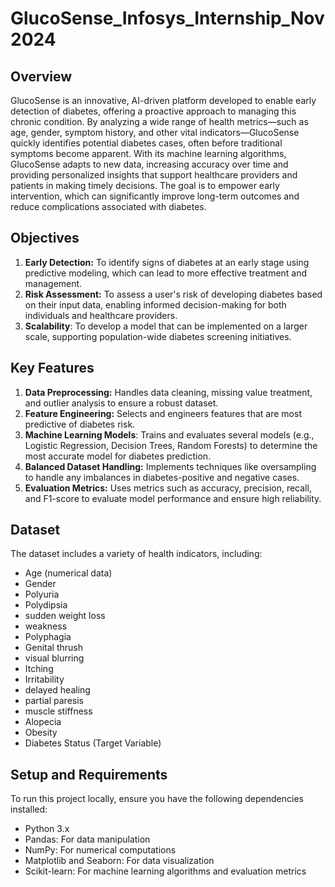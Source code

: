 # GlucoSense_Infosys_Internship_Nov2024

<h2>Overview</h2>

GlucoSense is an innovative, AI-driven platform developed to enable early detection of diabetes, offering a proactive approach to managing this chronic condition. By analyzing a wide range of health metrics—such as age, gender, symptom history, and other vital indicators—GlucoSense quickly identifies potential diabetes cases, often before traditional symptoms become apparent. With its machine learning algorithms, GlucoSense adapts to new data, increasing accuracy over time and providing personalized insights that support healthcare providers and patients in making timely decisions. The goal is to empower early intervention, which can significantly improve long-term outcomes and reduce complications associated with diabetes.

<h2> Objectives </h2>

1. **Early Detection:** To identify signs of diabetes at an early stage using predictive modeling, which can lead to more effective treatment and management.
2. **Risk Assessment:** To assess a user's risk of developing diabetes based on their input data, enabling informed decision-making for both individuals and healthcare providers.
3. **Scalability**: To develop a model that can be implemented on a larger scale, supporting population-wide diabetes screening initiatives.


<h2> Key Features </h2>

1. **Data Preprocessing:** Handles data cleaning, missing value treatment, and outlier analysis to ensure a robust dataset.
2. **Feature Engineering:** Selects and engineers features that are most predictive of diabetes risk.
3. **Machine Learning Models**: Trains and evaluates several models (e.g., Logistic Regression, Decision Trees, Random Forests) to determine the most accurate model for diabetes prediction.
4. **Balanced Dataset Handling:** Implements techniques like oversampling to handle any imbalances in diabetes-positive and negative cases.
5. **Evaluation Metrics:** Uses metrics such as accuracy, precision, recall, and F1-score to evaluate model performance and ensure high reliability.

<h2>Dataset</h2>

The dataset includes a variety of health indicators, including:

- Age (numerical data)
- Gender
- Polyuria
- Polydipsia
- sudden weight loss
- weakness
- Polyphagia
- Genital thrush
- visual blurring
- Itching
- Irritability
- delayed healing
- partial paresis
- muscle stiffness
- Alopecia
- Obesity
- Diabetes Status (Target Variable)

<h2>Setup and Requirements</h2>

To run this project locally, ensure you have the following dependencies installed:

- Python 3.x
- Pandas: For data manipulation
- NumPy: For numerical computations
- Matplotlib and Seaborn: For data visualization
- Scikit-learn: For machine learning algorithms and evaluation metrics
